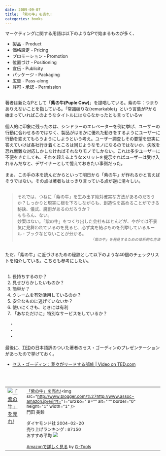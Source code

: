 ```yaml
---
date: 2009-09-07
title: 「紫の牛」を売れ!
categories: books
---
```

マーケティングに関する用語は以下のようなPで始まるものが多く、<br /><ul><li>製品 - Product</li><li>価格設定 - Pricing</li><li>プロモーション - Promotion</li><li>位置づけ - Positioning</li><li>宣伝 - Publicity</li><li>パッケージ - Packaging</li><li>広告 - Pass-along</li><li>許可・承認 - Permission</li></ul><br />著者は新たなPとして「<span style="font-weight: bold;">紫の牛(Puple Cow)</span>」を提唱している。紫の牛：つまりありえないことを指している。「常識破りな(remarkable)」という言葉がPから始まっていればこのようなタイトルにはならなかったとも言っているｗ<br /><br />個人的に印象に残ったのは、シンドラーのエレベーターを例に挙げ、ユーザーの行動に合わせるのではなく、製品がはるかに優れた動きをするようにユーザーに行動を変えてもらうようにしようという考え。ユーザー調査しその要望を忠実に答えていけば各社行き着くところは同じようなモノになるのではないか、失敗を恐れ無難な対応しかしなければそれなりモノでしかない。これは多少ユーザーに不便をきたしても、それを超えるようなメリットを提示すればユーザーは受け入れるんだなと、デザイナーとして憶えておきたい事例だった。<br /><br />まぁ、この手の本を読んだからといって明日から「紫の牛」が作れるかと言えばそうではない。その点は著者もはっきり言っている点が逆に清々しい。<br /><br /><blockquote>それでは、つねに「紫の牛」を生み出す絶対確実な方法があるのだろうか？しっかりと現実に根を下ろしながらも、創造性を高めることができる秘訣、儀式、魔術があるのだろうか？<br />もちろん、ない。<br />妙案はない。「紫の牛」をつくり出した会社もほとんどが、やがては不景気に見舞われているのを見ると、必ず実を結ぶものを列挙しているルール・ブックなどないことが分かる。<br /><div style="text-align: right; font-style: italic;"><span style="font-size:85%;">「紫の牛」を発見するための体系的な方法<br /></span></div></blockquote><br />ただ、「紫の牛」に近づけるための秘訣として以下のような40個のチェックリストを紹介している。こちらも参考にしたい。<br /><br /><ol><li>長持ちするのか？</li><li>見せびらかしたいものか？</li><li>簡単か？</li><li>クレームを有効活用しているのか？</li><li>安全なものに逃げていないか？</li><li>使いにくさも、ときには有利</li><li>「あなただけに」特別なサービスをしているか？</li></ol>　・<br />　・<br />　・<br /><br />最後に、<a href="http://www.ted.com/">TED</a>の日本語訳のついた著者のセス・ゴーディンのプレゼンテーションがあったので挙げておく。<br /><ul><li><a href="http://www.ted.com/talks/lang/jpn/seth_godin_on_the_tribes_we_lead.html">セス・ゴーディン：我々がリードする部族 | Video on TED.com</a></li></ul><br /><br /><table border="0" cellpadding="5"><tbody><tr><td valign="top"><a href="http://www.amazon.co.jp/exec/obidos/ASIN/4478502242/warikiru-22/ref=nosim/" target="_blank"><img src="http://ecx.images-amazon.com/images/I/51VDSHG27ML._SL160_.jpg" alt="「紫の牛」を売れ!" border="0" /></a></td><td valign="top"><span style="font-size:85%;"><span style="font-size:100%;"><a href="http://www.amazon.co.jp/%E3%80%8C%E7%B4%AB%E3%81%AE%E7%89%9B%E3%80%8D%E3%82%92%E5%A3%B2%E3%82%8C-%E3%82%BB%E3%82%B9%E3%83%BB%E3%82%B4%E3%83%BC%E3%83%87%E3%82%A3%E3%83%B3/dp/4478502242%3FSubscriptionId%3D15SMZCTB9V8NGR2TW082%26tag%3Dwarikiru-22%26linkCode%3Dxm2%26camp%3D2025%26creative%3D165953%26creativeASIN%3D4478502242" target="_blank">「紫の牛」を売れ!</a><img src="http://www.blogger.com/%27http://www.assoc-amazon.jp/e/ir?t=" l="ur2&amp;o=" 9="" alt="''" border="0" height="1" width="1" /><br />門田 美鈴</span><br /><br />ダイヤモンド社  2004-02-20<br />売り上げランキング : 87150<br />おすすめ平均  <img src="http://g-images.amazon.com/images/G/01/detail/stars-3-5.gif" /><br /><br /><a href="http://www.amazon.co.jp/%E3%80%8C%E7%B4%AB%E3%81%AE%E7%89%9B%E3%80%8D%E3%82%92%E5%A3%B2%E3%82%8C-%E3%82%BB%E3%82%B9%E3%83%BB%E3%82%B4%E3%83%BC%E3%83%87%E3%82%A3%E3%83%B3/dp/4478502242%3FSubscriptionId%3D15SMZCTB9V8NGR2TW082%26tag%3Dwarikiru-22%26linkCode%3Dxm2%26camp%3D2025%26creative%3D165953%26creativeASIN%3D4478502242" target="_blank">Amazonで詳しく見る</a></span><span style="font-size:85%;"> </span><span style="font-size:85%;">by <a href="http://www.goodpic.com/mt/aws/index.html">G-Tools</a></span></td></tr></tbody></table>
